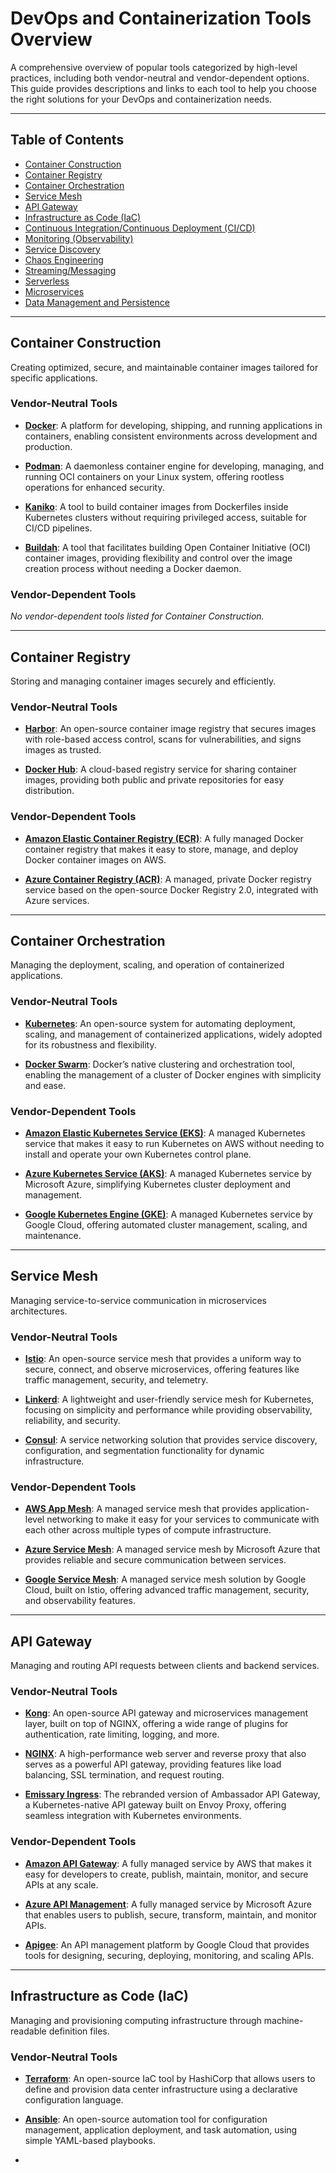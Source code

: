 # DevOps and Containerization Tools Overview

A comprehensive overview of popular tools categorized by high-level practices, including both vendor-neutral and vendor-dependent options. This guide provides descriptions and links to each tool to help you choose the right solutions for your DevOps and containerization needs.

---

## Table of Contents

- [Container Construction](#container-construction)
- [Container Registry](#container-registry)
- [Container Orchestration](#container-orchestration)
- [Service Mesh](#service-mesh)
- [API Gateway](#api-gateway)
- [Infrastructure as Code (IaC)](#infrastructure-as-code-iac)
- [Continuous Integration/Continuous Deployment (CI/CD)](#continuous-integrationcontinuous-deployment-cicd)
- [Monitoring (Observability)](#monitoring-observability)
- [Service Discovery](#service-discovery)
- [Chaos Engineering](#chaos-engineering)
- [Streaming/Messaging](#streamingmessaging)
- [Serverless](#serverless)
- [Microservices](#microservices)
- [Data Management and Persistence](#data-management-and-persistence)

---

## Container Construction

Creating optimized, secure, and maintainable container images tailored for specific applications.

### Vendor-Neutral Tools

- [**Docker**](https://www.docker.com/): A platform for developing, shipping, and running applications in containers, enabling consistent environments across development and production.

- [**Podman**](https://podman.io/): A daemonless container engine for developing, managing, and running OCI containers on your Linux system, offering rootless operations for enhanced security.

- [**Kaniko**](https://github.com/GoogleContainerTools/kaniko): A tool to build container images from Dockerfiles inside Kubernetes clusters without requiring privileged access, suitable for CI/CD pipelines.

- [**Buildah**](https://buildah.io/): A tool that facilitates building Open Container Initiative (OCI) container images, providing flexibility and control over the image creation process without needing a Docker daemon.

### Vendor-Dependent Tools

*No vendor-dependent tools listed for Container Construction.*

---

## Container Registry

Storing and managing container images securely and efficiently.

### Vendor-Neutral Tools

- [**Harbor**](https://goharbor.io/): An open-source container image registry that secures images with role-based access control, scans for vulnerabilities, and signs images as trusted.

- [**Docker Hub**](https://hub.docker.com/): A cloud-based registry service for sharing container images, providing both public and private repositories for easy distribution.

### Vendor-Dependent Tools

- [**Amazon Elastic Container Registry (ECR)**](https://aws.amazon.com/ecr/): A fully managed Docker container registry that makes it easy to store, manage, and deploy Docker container images on AWS.

- [**Azure Container Registry (ACR)**](https://azure.microsoft.com/en-us/services/container-registry/): A managed, private Docker registry service based on the open-source Docker Registry 2.0, integrated with Azure services.

---

## Container Orchestration

Managing the deployment, scaling, and operation of containerized applications.

### Vendor-Neutral Tools

- [**Kubernetes**](https://kubernetes.io/): An open-source system for automating deployment, scaling, and management of containerized applications, widely adopted for its robustness and flexibility.

- [**Docker Swarm**](https://docs.docker.com/engine/swarm/): Docker’s native clustering and orchestration tool, enabling the management of a cluster of Docker engines with simplicity and ease.

### Vendor-Dependent Tools

- [**Amazon Elastic Kubernetes Service (EKS)**](https://aws.amazon.com/eks/): A managed Kubernetes service that makes it easy to run Kubernetes on AWS without needing to install and operate your own Kubernetes control plane.

- [**Azure Kubernetes Service (AKS)**](https://azure.microsoft.com/en-us/services/kubernetes-service/): A managed Kubernetes service by Microsoft Azure, simplifying Kubernetes cluster deployment and management.

- [**Google Kubernetes Engine (GKE)**](https://cloud.google.com/kubernetes-engine): A managed Kubernetes service by Google Cloud, offering automated cluster management, scaling, and maintenance.

---

## Service Mesh

Managing service-to-service communication in microservices architectures.

### Vendor-Neutral Tools

- [**Istio**](https://istio.io/): An open-source service mesh that provides a uniform way to secure, connect, and observe microservices, offering features like traffic management, security, and telemetry.

- [**Linkerd**](https://linkerd.io/): A lightweight and user-friendly service mesh for Kubernetes, focusing on simplicity and performance while providing observability, reliability, and security.

- [**Consul**](https://www.consul.io/): A service networking solution that provides service discovery, configuration, and segmentation functionality for dynamic infrastructure.

### Vendor-Dependent Tools

- [**AWS App Mesh**](https://aws.amazon.com/app-mesh/): A managed service mesh that provides application-level networking to make it easy for your services to communicate with each other across multiple types of compute infrastructure.

- [**Azure Service Mesh**](https://azure.microsoft.com/en-us/products/service-fabric/service-mesh/): A managed service mesh by Microsoft Azure that provides reliable and secure communication between services.

- [**Google Service Mesh**](https://cloud.google.com/service-mesh): A managed service mesh solution by Google Cloud, built on Istio, offering advanced traffic management, security, and observability features.

---

## API Gateway

Managing and routing API requests between clients and backend services.

### Vendor-Neutral Tools

- [**Kong**](https://konghq.com/): An open-source API gateway and microservices management layer, built on top of NGINX, offering a wide range of plugins for authentication, rate limiting, logging, and more.

- [**NGINX**](https://www.nginx.com/): A high-performance web server and reverse proxy that also serves as a powerful API gateway, providing features like load balancing, SSL termination, and request routing.

- [**Emissary Ingress**](https://www.getambassador.io/docs/emissary/latest/): The rebranded version of Ambassador API Gateway, a Kubernetes-native API gateway built on Envoy Proxy, offering seamless integration with Kubernetes environments.

### Vendor-Dependent Tools

- [**Amazon API Gateway**](https://aws.amazon.com/api-gateway/): A fully managed service by AWS that makes it easy for developers to create, publish, maintain, monitor, and secure APIs at any scale.

- [**Azure API Management**](https://azure.microsoft.com/en-us/services/api-management/): A fully managed service by Microsoft Azure that enables users to publish, secure, transform, maintain, and monitor APIs.

- [**Apigee**](https://cloud.google.com/apigee): An API management platform by Google Cloud that provides tools for designing, securing, deploying, monitoring, and scaling APIs.

---

## Infrastructure as Code (IaC)

Managing and provisioning computing infrastructure through machine-readable definition files.

### Vendor-Neutral Tools

- [**Terraform**](https://www.terraform.io/): An open-source IaC tool by HashiCorp that allows users to define and provision data center infrastructure using a declarative configuration language.

- [**Ansible**](https://www.ansible.com/): An open-source automation tool for configuration management, application deployment, and task automation, using simple YAML-based playbooks.

-
